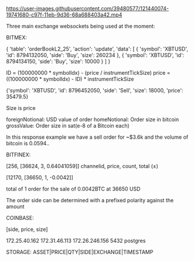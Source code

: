 
https://user-images.githubusercontent.com/39480577/121440074-19741680-c97f-11eb-9d36-68a688403a42.mp4

Three main exchange websockets being used at the moment:

BITMEX:

 {
    'table': 'orderBookL2_25',
    'action': 'update',
    'data': [
        {
            'symbol': 'XBTUSD',
            'id': 8794132050,
            'side': 'Buy',
            'size': 260234
        },
        {
            'symbol': 'XBTUSD',
            'id': 8794134150,
            'side': 'Buy',
            'size': 10000
        }
     ]
 }

 ID = (100000000 * symbolIdx) - (price / instrumentTickSize)
 price = ((100000000 * symbolIdx) - ID) * instrumentTickSize

 {'symbol': 'XBTUSD', 'id': 8796452050, 'side': 'Sell', 'size': 18000, 'price': 35479.5}

 Size is price


 foreignNotional: USD value of order
 homeNotional: Order size in bitcoin
 grossValue: Order size in sat(e-8 of a Bitcoin each)

 In this response example we have a sell order for ~$3.6k
 and the volume of bitcoin is 0.0594..


BITFINEX:

 [256, [36624, 3, 0.64041059]]
 channelid, price, count, total (±)

 [12170, [36650, 1, -0.0042]]

 total of 1 order for the sale of 0.0042BTC at 36650 USD

 The order side can be determined with a
 prefixed polarity against the amount

COINBASE:

[side, price, size]


172.25.40.162
172.31.46.113
172.26.246.156
5432
postgres



STORAGE:
ASSET|PRICE|QTY|SIDE|EXCHANGE|TIMESTAMP
